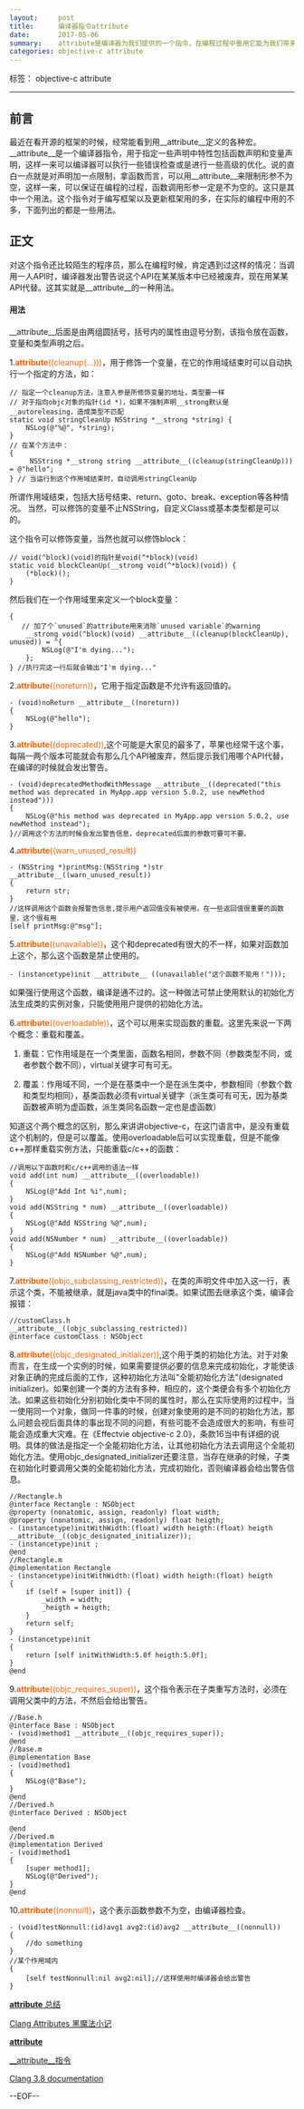 ```yaml
---
layout:     post
title:      编译器指令attribute
date:       2017-05-06
summary:    attribute是编译器为我们提供的一个指令，在编程过程中善用它能为我们带来意想不到的好处。
categories: objective-c attribute 
---
```


标签： objective-c attribute

--- 

## 前言

最近在看开源的框架的时候，经常能看到用__attribute__定义的各种宏。__attribute__是一个编译器指令，用于指定一些声明中特性包括函数声明和变量声明，这样一来可以编译器可以执行一些错误检查或是进行一些高级的优化。说的直白一点就是对声明加一点限制，拿函数而言，可以用__attribute__来限制形参不为空，这样一来，可以保证在编程的过程，函数调用形参一定是不为空的。这只是其中一个用法。这个指令对于编写框架以及更新框架用的多，在实际的编程中用的不多，下面列出的都是一些用法。

## 正文

对这个指令还比较陌生的程序员，那么在编程时候，肯定遇到过这样的情况：当调用一人API时，编译器发出警告说这个API在某某版本中已经被废弃，现在用某某API代替。这其实就是__attribute__的一种用法。

#### 用法

__attribute__后面是由两组圆括号，括号内的属性由逗号分割，该指令放在函数，变量和类型声明之后。

1.<font color="#FF6100" >__attribute__((cleanup(...)))</font>，用于修饰一个变量，在它的作用域结束时可以自动执行一个指定的方法，如：
```objc
// 指定一个cleanup方法，注意入参是所修饰变量的地址，类型要一样
// 对于指向objc对象的指针(id *)，如果不强制声明__strong默认是__autoreleasing，造成类型不匹配
static void stringCleanUp NSString *__strong *string) {
    NSLog(@"%@", *string);
}
// 在某个方法中：
{
     NSString *__strong string __attribute__((cleanup(stringCleanUp))) = @"hello";
} // 当运行到这个作用域结束时，自动调用stringCleanUp
```
所谓作用域结束，包括大括号结束、return、goto、break、exception等各种情况。
当然，可以修饰的变量不止NSString，自定义Class或基本类型都是可以的。

这个指令可以修饰变量，当然也就可以修饰block：
```objc
// void(^block)(void)的指针是void(^*block)(void)
static void blockCleanUp(__strong void(^*block)(void)) {
    (*block)();
}
```
然后我们在一个作用域里来定义一个block变量：
```objc
{
   // 加了个`unused`的attribute用来消除`unused variable`的warning
    __strong void(^block)(void) __attribute__((cleanup(blockCleanUp), unused)) = ^{
        NSLog(@"I'm dying...");
    };
} //执行完这一行后就会输出"I'm dying..."
```

2.<font color="#FF6100" >__attribute__((noreturn))</font>，它用于指定函数是不允许有返回值的。
```objc
- (void)noReturn __attribute__((noreturn))
{
    NSLog(@"hello");
}
```

3.<font color="#FF6100" >__attribute__((deprecated))</font>,这个可能是大家见的最多了，苹果也经常干这个事，每隔一两个版本可能就会有那么几个API被废弃，然后提示我们用哪个API代替，在编译的时候就会发出警告。
```objc
- (void)deprecatedMethodWithMessage __attribute__((deprecated("this method was deprecated in MyApp.app version 5.0.2, use newMethod instead")))
{
    NSLog(@"his method was deprecated in MyApp.app version 5.0.2, use newMethod instead");
}//调用这个方法的时候会发出警告信息，deprecated后面的参数可要可不要。
```

4.<font color="#FF6100" >__attribute__((warn_unused_result))</font>
```objc
- (NSString *)printMsg:(NSString *)str __attribute__((warn_unused_result))
{
    return str;
}
//这样调用这个函数会报警告信息,提示用户返回值没有被使用，在一些返回值很重要的函数里，这个很有用
[self printMsg:@"msg"];
```

5.<font color="#FF6100" >__attribute__((unavailable))</font>，这个和deprecated有很大的不一样，如果对函数加上这个，那么这个函数是禁止使用的。
```objc
- (instancetype)init __attribute__ ((unavailable("这个函数不能用！")));
```
如果强行使用这个函数，编译是通不过的。这一种做法可禁止使用默认的初始化方法生成类的实例对象，只能使用用户提供的初始化方法。

6.<font color="#FF6100" >__attribute__((overloadable))</font>，这个可以用来实现函数的重载。这里先来说一下两个概念：重载和覆盖。
1.  重载：它作用域是在一个类里面，函数名相同，参数不同（参数类型不同，或者参数个数不同），virtual关键字可有可无。

2.  覆盖：作用域不同，一个是在基类中一个是在派生类中，参数相同（参数个数和类型均相同），基类函数必须有virtual关键字（派生类可有可无，因为基类函数被声明为虚函数，派生类同名函数一定也是虚函数）

知道这个两个概念的区别，那么来讲讲objective-c，在这门语言中，是没有重载这个机制的，但是可以覆盖。使用overloadable后可以实现重载，但是不能像c++那样重载实例方法，只能重载c/c++的函数：
```objc
//调用以下函数时和c/c++调用的语法一样
void add(int num) __attribute__((overloadable))
{
    NSLog(@"Add Int %i",num);
}
void add(NSString * num) __attribute__((overloadable))
{
    NSLog(@"Add NSString %@",num);
}
void add(NSNumber * num) __attribute__((overloadable))
{
    NSLog(@"Add NSNumber %@",num);
}
```

7.<font color="#FF6100" >__attribute__((objc_subclassing_restricted))</font>，在类的声明文件中加入这一行，表示这个类，不能被继承，就是java类中的final类。如果试图去继承这个类，编译会报错：
```objc
//customClass.h
__attribute__((objc_subclassing_restricted))
@interface customClass : NSObject
```

8.<font color="#FF6100" >__attribute__((objc_designated_initializer))</font>,这个用于类的初始化方法。对于对象而言，在生成一个实例的时候，如果需要提供必要的信息来完成初始化，才能使该对象正确的完成后面的工作，这种初始化方法叫"全能初始化方法"(designated initializer)。如果创建一个类的方法有多种，相应的，这个类便会有多个初始化方法。如果这些初始化分别初始化类中不同的属性时，那么在实际使用的过程中，当一使用同一个对象，做同一件事的时候，创建对象使用的是不同的初始化方法，那么问题会视后面具体的事出现不同的问题，有些可能不会造成很大的影响，有些可能会造成重大灾难。在《Effectvie objective-c 2.0》，条款16当中有详细的说明。具体的做法是指定一个全能初始化方法，让其他初始化方法去调用这个全能初始化方法。使用objc_designated_initializer还要注意，当存在继承的时候，子类在初始化时要调用父类的全能初始化方法，完成初始化，否则编译器会给出警告信息。
```objc
//Rectangle.h
@interface Rectangle : NSObject
@property (nonatomic, assign, readonly) float width;
@property (nonatomic, assign, readonly) float heigth;
- (instancetype)initWithWidth:(float) width heigth:(float) heigth __attribute__((objc_designated_initializer));
- (instancetype)init ;
@end
//Rectangle.m
@implementation Rectangle
- (instancetype)initWithWidth:(float) width heigth:(float) heigth
{
    if (self = [super init]) {
        _width = width;
        _heigth = heigth;
    }
    return self;
}
- (instancetype)init
{
    return [self initWithWidth:5.0f heigth:5.0f];
}
@end
```

9.<font color="#FF6100" >__attribute__((objc_requires_super))</font>，这个指令表示在子类重写方法时，必须在调用父类中的方法，不然后会给出警告。
```objc
//Base.h
@interface Base : NSObject
- (void)method1 __attribute__((objc_requires_super));
@end
//Base.m
@implementation Base
- (void)method1
{
    NSLog(@"Base");
}
@end
//Derived.h
@interface Derived : NSObject

@end
//Derived.m
@implementation Derived
- (void)method1
{
    [super method1];
    NSLog(@"Derived");
}
@end
```

10.<font color="#FF6100" >__attribute__((nonnull))</font>，这个表示函数参数不为空，由编译器检查。
```objc
- (void)testNonnull:(id)avg1 avg2:(id)avg2 __attribute__((nonnull))
{
    //do something
}
//某个作用域内
{
    [self testNonnull:nil avg2:nil];//这样使用时编译器会给出警告
}
```

[__attribute__ 总结](http://www.jianshu.com/p/29eb7b5c8b2d)

[Clang Attributes 黑魔法小记](http://blog.sunnyxx.com/2016/05/14/clang-attributes/)

[__attribute__](http://nshipster.com/__attribute__/)

[__attribute__指令](http://www.aopod.com/2016/08/03/attribute-directives/)

[Clang 3.8 documentation](http://www.jianshu.com/p/0237c34158f0)

--EOF--


